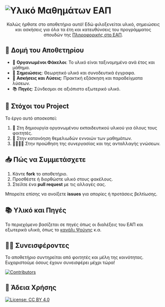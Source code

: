 <h1>
    <img src="https://readme-typing-svg.herokuapp.com?font=Righteous&size=40&color=5D5FEF&center=true&vCenter=true&width=1000&height=50&lines=Υλικό+Μαθημάτων+ΕΑΠ+🎓;" alt="Υλικό Μαθημάτων ΕΑΠ">
</h1>

<p align="center">
    Καλώς ήρθατε στο αποθετήριο αυτό! Εδώ φιλοξενείται υλικό, σημειώσεις και ασκήσεις για όλα τα έτη και κατευθύνσεις 
    του προγράμματος σπουδών της <a href="https://www.eap.gr/" target="_blank">Πληροφορικής στο ΕΑΠ</a>.
</p>

<h2>📂 Δομή του Αποθετηρίου</h2>
<ul>
    <li>📁 <strong>Οργανωμένοι Φάκελοι</strong>: Το υλικό είναι ταξινομημένο ανά έτος και μάθημα.</li>
    <li>📜 <strong>Σημειώσεις</strong>: Θεωρητικό υλικό και συνοδευτικά έγγραφα.</li>
    <li>📝 <strong>Ασκήσεις και Λύσεις</strong>: Πρακτική εξάσκηση και παραδείγματα λύσεων.</li>
    <li>📚 <strong>Πηγές</strong>: Σύνδεσμοι σε αξιόπιστο εξωτερικό υλικό.</li>
</ul>

<h2>🎯 Στόχοι του Project</h2>
<div class="highlight">
    Το έργο αυτό αποσκοπεί:
    <ol>
        <li>📂 Στη δημιουργία οργανωμένου εκπαιδευτικού υλικού για όλους τους φοιτητές.</li>
        <li>📖 Στην κατανόηση θεμελιωδών εννοιών των μαθημάτων.</li>
        <li>🫱🏼‍🫲🏼 Στην προώθηση της συνεργασίας και της ανταλλαγής γνώσεων.</li>
    </ol>
</div>

<h2>📥 Πώς να Συμμετάσχετε</h2>
<ol>
    <li>Κάντε <strong>fork</strong> το αποθετήριο.</li>
    <li>Προσθέστε ή διορθώστε υλικό στους φακέλους.</li>
    <li>Στείλτε ένα <strong>pull request</strong> με τις αλλαγές σας.</li>
</ol>
<p>Μπορείτε επίσης να ανοίξετε <strong>issues</strong> για απορίες ή προτάσεις βελτίωσης.</p>

<h2>📚 Υλικό και Πηγές</h2>
<p>
    Το περιεχόμενο βασίζεται σε πηγές όπως οι διαλέξεις του ΕΑΠ και εξωτερικά υλικά, όπως το 
    <a href="https://www.youtube.com/watch?v=p1DURckHKyw&list=PLLMmbOLFy25Ez0gRrziJnUKx1H_G2DM5F" target="_blank">κανάλι Ψούνης</a> κ.α.
</p>

<h2>👨‍💻 Συνεισφέροντες</h2>
<p>
    Το αποθετήριο συντηρείται από φοιτητές και μέλη της κοινότητας. 
    Ευχαριστούμε όσους έχουν συνεισφέρει μέχρι τώρα!
</p>
<a href="https://github.com/frokanic/HOUs-Computer-Science-Undergrad-Notes/graphs/contributors">
    <img src="https://contrib.rocks/image?repo=frokanic/HOUs-Computer-Science-Undergrad-Notes" alt="Contributors">
</a>

<h2>📜 Άδεια Χρήσης</h2>

[![License: CC BY 4.0](https://img.shields.io/badge/License-CC%20BY%204.0-blue.svg)](https://creativecommons.org/licenses/by/4.0/)

